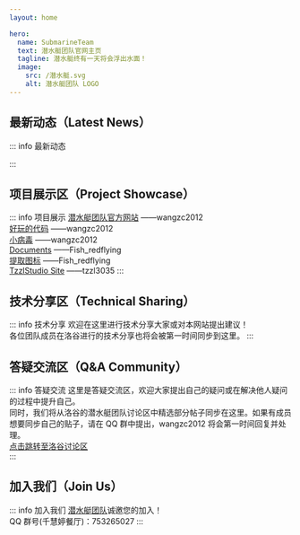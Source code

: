 ```yaml
---
layout: home

hero:
  name: SubmarineTeam
  text: 潜水艇团队官网主页
  tagline: 潜水艇终有一天将会浮出水面！
  image:
    src: /潜水艇.svg
    alt: 潜水艇团队 LOGO
---
```



## 最新动态（Latest News）
::: info 最新动态
 
:::

## 项目展示区（Project Showcase）
::: info 项目展示
[潜水艇团队官方网站](https://submarineteam.netlify.app/)  ——wangzc2012      
[好玩的代码](/好玩的代码.zip)  ——wangzc2012  
[小病毒](/小病毒.zip)  ——wangzc2012  
[Documents](/Documents.zip)  ——Fish_redflying  
[提取图标](/提取图标.exe)  ——Fish_redflying  
[TzzlStudio Site](https://tzzl.site/)  ——tzzl3035
:::

## 技术分享区（Technical Sharing）
::: info 技术分享
欢迎在这里进行技术分享大家或对本网站提出建议！  
各位团队成员在洛谷进行的技术分享也将会被第一时间同步到这里。
:::

## 答疑交流区（Q&A Community）
::: info 答疑交流
这里是答疑交流区，欢迎大家提出自己的疑问或在解决他人疑问的过程中提升自己。   
同时，我们将从洛谷的潜水艇团队讨论区中精选部分帖子同步在这里。如果有成员想要同步自己的贴子，请在 QQ 群中提出，wangzc2012 将会第一时间回复并处理。  
[点击跳转至洛谷讨论区](https://www.luogu.com.cn/discuss?forumname=g78082&forum=g78082)  
:::

## 加入我们（Join Us）
::: info 加入我们
[潜水艇团队](https://www.luogu.com.cn/team/78082)诚邀您的加入！  
QQ 群号(千慧婷餐厅)：753265027
:::
